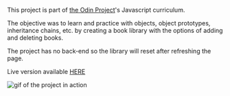 This project is part of [the Odin Project](https://www.theodinproject.com/)'s Javascript curriculum. 


The objective was to learn and practice with objects, object prototypes, inheritance chains, etc. by creating a book library with the options of adding and deleting books.

The project has no back-end so the library will reset after refreshing the page.

Live version available [HERE](https://kikupiku.github.io/book-library/)

![gif of the project in action](https://res.cloudinary.com/kikupiku/image/upload/v1597355809/project-gifs/online-library_hjopso.gif)